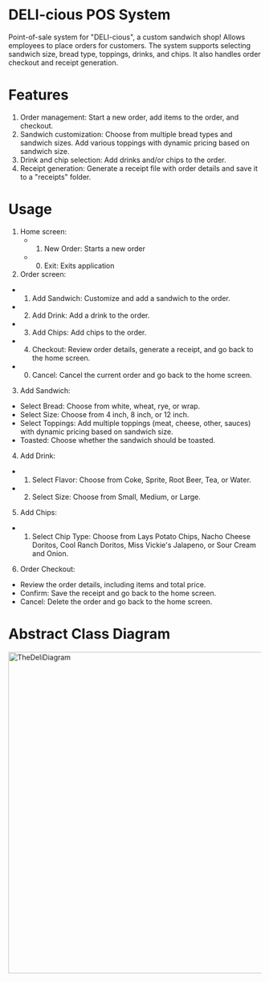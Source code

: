# DELI-cious POS System
Point-of-sale system for "DELI-cious", a custom sandwich shop! Allows employees to place orders for customers. The system supports selecting sandwich size, bread type, toppings, drinks, and chips. It also handles order checkout and receipt generation.

# Features
1. Order management: Start a new order, add items to the order, and checkout.
2. Sandwich customization: Choose from multiple bread types and sandwich sizes. Add various toppings with dynamic pricing based on sandwich size.
3. Drink and chip selection: Add drinks and/or chips to the order.
4. Receipt generation: Generate a receipt file with order details and save it to a "receipts" folder.

# Usage
1. Home screen:
   - 1. New Order: Starts a new order
   - 0. Exit: Exits application
2. Order screen:
  - 1. Add Sandwich: Customize and add a sandwich to the order.
  - 2. Add Drink: Add a drink to the order.
  - 3. Add Chips: Add chips to the order.
  - 4. Checkout: Review order details, generate a receipt, and go back to the home screen.
  - 0. Cancel: Cancel the current order and go back to the home screen.
3. Add Sandwich:
  - Select Bread: Choose from white, wheat, rye, or wrap.
  - Select Size: Choose from 4 inch, 8 inch, or 12 inch.
  - Select Toppings: Add multiple toppings (meat, cheese, other, sauces) with dynamic pricing based on sandwich size.
  - Toasted: Choose whether the sandwich should be toasted.
4. Add Drink:
  - 1. Select Flavor: Choose from Coke, Sprite, Root Beer, Tea, or Water.
  - 2. Select Size: Choose from Small, Medium, or Large.
5. Add Chips:
  - 1. Select Chip Type: Choose from Lays Potato Chips, Nacho Cheese Doritos, Cool Ranch Doritos, Miss Vickie's Jalapeno, or Sour Cream and Onion.
6. Order Checkout:
  - Review the order details, including items and total price.
  - Confirm: Save the receipt and go back to the home screen.
  - Cancel: Delete the order and go back to the home screen.

# Abstract Class Diagram
<img width="641" alt="TheDeliDiagram" src="https://github.com/KatherineColon/DELI-cious/assets/166635741/8b37130a-6651-4110-aa16-517f5f900208">
